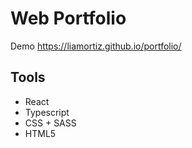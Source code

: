 # Web Portfolio

Demo https://liamortiz.github.io/portfolio/

## Tools
<ul>
  <li>React</li>
  <li>Typescript</li>
  <li>CSS + SASS</li>
  <li>HTML5</li>
</ul>
